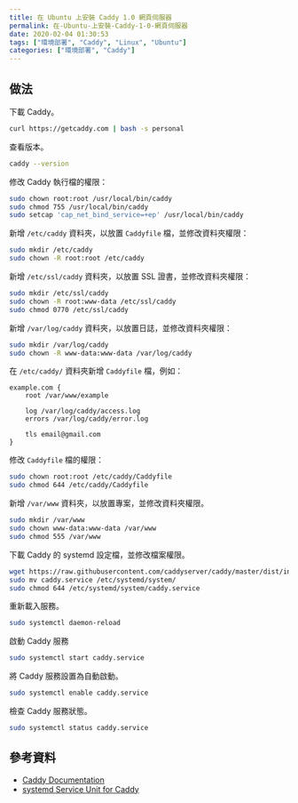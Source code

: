 ```yaml
---
title: 在 Ubuntu 上安裝 Caddy 1.0 網頁伺服器
permalink: 在-Ubuntu-上安裝-Caddy-1-0-網頁伺服器
date: 2020-02-04 01:30:53
tags: ["環境部署", "Caddy", "Linux", "Ubuntu"]
categories: ["環境部署", "Caddy"]
---
```


## 做法

下載 Caddy。

```BASH
curl https://getcaddy.com | bash -s personal
```

查看版本。

```BASH
caddy --version
```

修改 Caddy 執行檔的權限：

```BASH
sudo chown root:root /usr/local/bin/caddy
sudo chmod 755 /usr/local/bin/caddy
sudo setcap 'cap_net_bind_service=+ep' /usr/local/bin/caddy
```

新增 `/etc/caddy` 資料夾，以放置 `Caddyfile` 檔，並修改資料夾權限：

```BASH
sudo mkdir /etc/caddy
sudo chown -R root:root /etc/caddy
```

新增 `/etc/ssl/caddy` 資料夾，以放置 SSL 證書，並修改資料夾權限：

```BASH
sudo mkdir /etc/ssl/caddy
sudo chown -R root:www-data /etc/ssl/caddy
sudo chmod 0770 /etc/ssl/caddy
```

新增 `/var/log/caddy` 資料夾，以放置日誌，並修改資料夾權限：

```BASH
sudo mkdir /var/log/caddy
sudo chown -R www-data:www-data /var/log/caddy
```

在 `/etc/caddy/` 資料夾新增 `Caddyfile` 檔，例如：

```ENV
example.com {
    root /var/www/example

    log /var/log/caddy/access.log
    errors /var/log/caddy/error.log

    tls email@gmail.com
}
```

修改 `Caddyfile` 檔的權限：

```BASH
sudo chown root:root /etc/caddy/Caddyfile
sudo chmod 644 /etc/caddy/Caddyfile
```

新增 `/var/www` 資料夾，以放置專案，並修改資料夾權限。

```BASH
sudo mkdir /var/www
sudo chown www-data:www-data /var/www
sudo chmod 555 /var/www
```

下載 Caddy 的 systemd 設定檔，並修改檔案權限。

```BASH
wget https://raw.githubusercontent.com/caddyserver/caddy/master/dist/init/linux-systemd/caddy.service
sudo mv caddy.service /etc/systemd/system/
sudo chmod 644 /etc/systemd/system/caddy.service
```

重新載入服務。

```BASH
sudo systemctl daemon-reload
```

啟動 Caddy 服務

```BASH
sudo systemctl start caddy.service
```

將 Caddy 服務設置為自動啟動。

```BASH
sudo systemctl enable caddy.service
```

檢查 Caddy 服務狀態。

```BASH
sudo systemctl status caddy.service
```

## 參考資料

- [Caddy Documentation](https://caddyserver.com/docs/)
- [systemd Service Unit for Caddy](https://github.com/caddyserver/caddy/tree/master/dist/init/linux-systemd)
